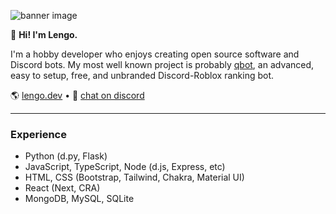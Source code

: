 ![banner image](https://i.gyazo.com/bad4568dd67f9b498763b0f86b269d9d.png)

👋 **Hi! I'm Lengo.**

I'm a hobby developer who enjoys creating open source software and Discord bots. My most well known project is probably [qbot](https://github.com/yogurtsyum/qbot), an advanced, easy to setup, free, and unbranded Discord-Roblox ranking bot.

🌎 [lengo.dev](https://lengo.dev) • 💬 [chat on discord](https://lengo.dev/discord)

---

### Experience

- Python (d.py, Flask)
- JavaScript, TypeScript, Node (d.js, Express, etc)
- HTML, CSS (Bootstrap, Tailwind, Chakra, Material UI)
- React (Next, CRA)
- MongoDB, MySQL, SQLite
